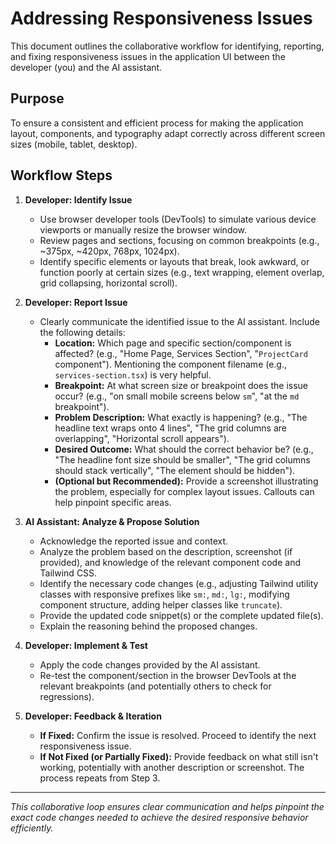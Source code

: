 # Addressing Responsiveness Issues

This document outlines the collaborative workflow for identifying, reporting, and fixing responsiveness issues in the application UI between the developer (you) and the AI assistant.

## Purpose

To ensure a consistent and efficient process for making the application layout, components, and typography adapt correctly across different screen sizes (mobile, tablet, desktop).

## Workflow Steps

1.  **Developer: Identify Issue**
    * Use browser developer tools (DevTools) to simulate various device viewports or manually resize the browser window.
    * Review pages and sections, focusing on common breakpoints (e.g., ~375px, ~420px, 768px, 1024px).
    * Identify specific elements or layouts that break, look awkward, or function poorly at certain sizes (e.g., text wrapping, element overlap, grid collapsing, horizontal scroll).

2.  **Developer: Report Issue**
    * Clearly communicate the identified issue to the AI assistant. Include the following details:
        * **Location:** Which page and specific section/component is affected? (e.g., "Home Page, Services Section", "`ProjectCard` component"). Mentioning the component filename (e.g., `services-section.tsx`) is very helpful.
        * **Breakpoint:** At what screen size or breakpoint does the issue occur? (e.g., "on small mobile screens below `sm`", "at the `md` breakpoint").
        * **Problem Description:** What exactly is happening? (e.g., "The headline text wraps onto 4 lines", "The grid columns are overlapping", "Horizontal scroll appears").
        * **Desired Outcome:** What should the correct behavior be? (e.g., "The headline font size should be smaller", "The grid columns should stack vertically", "The element should be hidden").
        * **(Optional but Recommended):** Provide a screenshot illustrating the problem, especially for complex layout issues. Callouts can help pinpoint specific areas.

3.  **AI Assistant: Analyze & Propose Solution**
    * Acknowledge the reported issue and context.
    * Analyze the problem based on the description, screenshot (if provided), and knowledge of the relevant component code and Tailwind CSS.
    * Identify the necessary code changes (e.g., adjusting Tailwind utility classes with responsive prefixes like `sm:`, `md:`, `lg:`, modifying component structure, adding helper classes like `truncate`).
    * Provide the updated code snippet(s) or the complete updated file(s).
    * Explain the reasoning behind the proposed changes.

4.  **Developer: Implement & Test**
    * Apply the code changes provided by the AI assistant.
    * Re-test the component/section in the browser DevTools at the relevant breakpoints (and potentially others to check for regressions).

5.  **Developer: Feedback & Iteration**
    * **If Fixed:** Confirm the issue is resolved. Proceed to identify the next responsiveness issue.
    * **If Not Fixed (or Partially Fixed):** Provide feedback on what still isn't working, potentially with another description or screenshot. The process repeats from Step 3.

---

*This collaborative loop ensures clear communication and helps pinpoint the exact code changes needed to achieve the desired responsive behavior efficiently.*